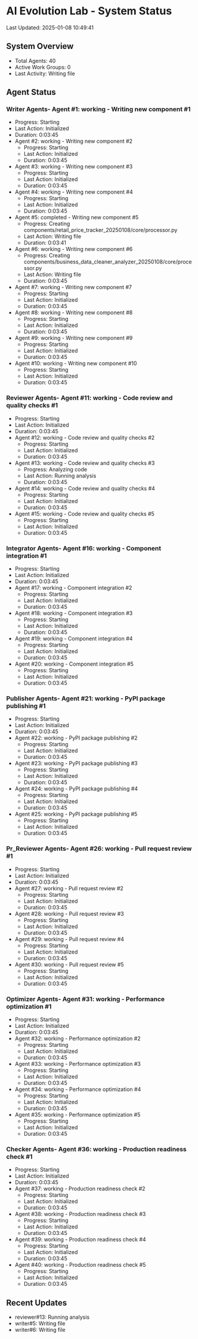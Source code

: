 # AI Evolution Lab - System Status
Last Updated: 2025-01-08 10:49:41

## System Overview
- Total Agents: 40
- Active Work Groups: 0
- Last Activity: Writing file

## Agent Status

### Writer Agents- Agent #1: working - Writing new component #1
  - Progress: Starting
  - Last Action: Initialized
  - Duration: 0:03:45
- Agent #2: working - Writing new component #2
  - Progress: Starting
  - Last Action: Initialized
  - Duration: 0:03:45
- Agent #3: working - Writing new component #3
  - Progress: Starting
  - Last Action: Initialized
  - Duration: 0:03:45
- Agent #4: working - Writing new component #4
  - Progress: Starting
  - Last Action: Initialized
  - Duration: 0:03:45
- Agent #5: completed - Writing new component #5
  - Progress: Creating components/retail_price_tracker_20250108/core/processor.py
  - Last Action: Writing file
  - Duration: 0:03:41
- Agent #6: working - Writing new component #6
  - Progress: Creating components/business_data_cleaner_analyzer_20250108/core/processor.py
  - Last Action: Writing file
  - Duration: 0:03:45
- Agent #7: working - Writing new component #7
  - Progress: Starting
  - Last Action: Initialized
  - Duration: 0:03:45
- Agent #8: working - Writing new component #8
  - Progress: Starting
  - Last Action: Initialized
  - Duration: 0:03:45
- Agent #9: working - Writing new component #9
  - Progress: Starting
  - Last Action: Initialized
  - Duration: 0:03:45
- Agent #10: working - Writing new component #10
  - Progress: Starting
  - Last Action: Initialized
  - Duration: 0:03:45

### Reviewer Agents- Agent #11: working - Code review and quality checks #1
  - Progress: Starting
  - Last Action: Initialized
  - Duration: 0:03:45
- Agent #12: working - Code review and quality checks #2
  - Progress: Starting
  - Last Action: Initialized
  - Duration: 0:03:45
- Agent #13: working - Code review and quality checks #3
  - Progress: Analyzing code
  - Last Action: Running analysis
  - Duration: 0:03:45
- Agent #14: working - Code review and quality checks #4
  - Progress: Starting
  - Last Action: Initialized
  - Duration: 0:03:45
- Agent #15: working - Code review and quality checks #5
  - Progress: Starting
  - Last Action: Initialized
  - Duration: 0:03:45

### Integrator Agents- Agent #16: working - Component integration #1
  - Progress: Starting
  - Last Action: Initialized
  - Duration: 0:03:45
- Agent #17: working - Component integration #2
  - Progress: Starting
  - Last Action: Initialized
  - Duration: 0:03:45
- Agent #18: working - Component integration #3
  - Progress: Starting
  - Last Action: Initialized
  - Duration: 0:03:45
- Agent #19: working - Component integration #4
  - Progress: Starting
  - Last Action: Initialized
  - Duration: 0:03:45
- Agent #20: working - Component integration #5
  - Progress: Starting
  - Last Action: Initialized
  - Duration: 0:03:45

### Publisher Agents- Agent #21: working - PyPI package publishing #1
  - Progress: Starting
  - Last Action: Initialized
  - Duration: 0:03:45
- Agent #22: working - PyPI package publishing #2
  - Progress: Starting
  - Last Action: Initialized
  - Duration: 0:03:45
- Agent #23: working - PyPI package publishing #3
  - Progress: Starting
  - Last Action: Initialized
  - Duration: 0:03:45
- Agent #24: working - PyPI package publishing #4
  - Progress: Starting
  - Last Action: Initialized
  - Duration: 0:03:45
- Agent #25: working - PyPI package publishing #5
  - Progress: Starting
  - Last Action: Initialized
  - Duration: 0:03:45

### Pr_Reviewer Agents- Agent #26: working - Pull request review #1
  - Progress: Starting
  - Last Action: Initialized
  - Duration: 0:03:45
- Agent #27: working - Pull request review #2
  - Progress: Starting
  - Last Action: Initialized
  - Duration: 0:03:45
- Agent #28: working - Pull request review #3
  - Progress: Starting
  - Last Action: Initialized
  - Duration: 0:03:45
- Agent #29: working - Pull request review #4
  - Progress: Starting
  - Last Action: Initialized
  - Duration: 0:03:45
- Agent #30: working - Pull request review #5
  - Progress: Starting
  - Last Action: Initialized
  - Duration: 0:03:45

### Optimizer Agents- Agent #31: working - Performance optimization #1
  - Progress: Starting
  - Last Action: Initialized
  - Duration: 0:03:45
- Agent #32: working - Performance optimization #2
  - Progress: Starting
  - Last Action: Initialized
  - Duration: 0:03:45
- Agent #33: working - Performance optimization #3
  - Progress: Starting
  - Last Action: Initialized
  - Duration: 0:03:45
- Agent #34: working - Performance optimization #4
  - Progress: Starting
  - Last Action: Initialized
  - Duration: 0:03:45
- Agent #35: working - Performance optimization #5
  - Progress: Starting
  - Last Action: Initialized
  - Duration: 0:03:45

### Checker Agents- Agent #36: working - Production readiness check #1
  - Progress: Starting
  - Last Action: Initialized
  - Duration: 0:03:45
- Agent #37: working - Production readiness check #2
  - Progress: Starting
  - Last Action: Initialized
  - Duration: 0:03:45
- Agent #38: working - Production readiness check #3
  - Progress: Starting
  - Last Action: Initialized
  - Duration: 0:03:45
- Agent #39: working - Production readiness check #4
  - Progress: Starting
  - Last Action: Initialized
  - Duration: 0:03:45
- Agent #40: working - Production readiness check #5
  - Progress: Starting
  - Last Action: Initialized
  - Duration: 0:03:45


## Recent Updates
- reviewer#13: Running analysis
- writer#5: Writing file
- writer#6: Writing file
